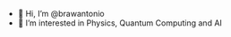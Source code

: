 - 👋 Hi, I’m @brawantonio
- 👀 I’m interested in Physics, Quantum Computing and AI


<!---
brawantonio/brawantonio is a ✨ special ✨ repository because its `README.md` (this file) appears on your GitHub profile.
You can click the Preview link to take a look at your changes.
--->
